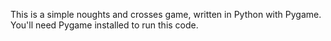 This is a simple noughts and crosses game, written in Python with Pygame. You'll need Pygame installed to run this code.
